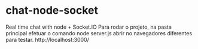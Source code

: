 # chat-node-socket
Real time chat with node + Socket.IO
Para rodar o projeto, na pasta principal efetuar o comando node server.js
abrir no navegadores diferentes para testar. http://localhost:3000/
